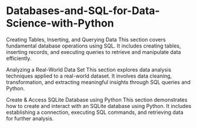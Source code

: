 # Databases-and-SQL-for-Data-Science-with-Python

Creating Tables, Inserting, and Querying Data
This section covers fundamental database operations using SQL. It includes creating tables, inserting records, and executing queries to retrieve and manipulate data efficiently.

Analyzing a Real-World Data Set
This section explores data analysis techniques applied to a real-world dataset. It involves data cleaning, transformation, and extracting meaningful insights through SQL queries and Python.

Create & Access SQLite Database using Python
This section demonstrates how to create and interact with an SQLite database using Python. It includes establishing a connection, executing SQL commands, and retrieving data for further analysis.
